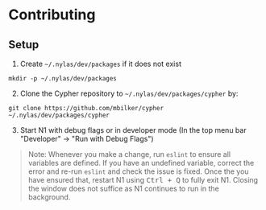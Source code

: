 # Contributing

## Setup

1. Create `~/.nylas/dev/packages` if it does not exist
```
mkdir -p ~/.nylas/dev/packages
```
2. Clone the Cypher repository to `~/.nylas/dev/packages/cypher` by:
```
git clone https://github.com/mbilker/cypher ~/.nylas/dev/packages/cypher
```
3. Start N1 with debug flags or in developer mode (In the top menu bar "Developer" -> "Run with Debug Flags")

> Note: Whenever you make a change, run `eslint` to ensure all variables are defined. If you have an undefined variable, correct the error and re-run `eslint` and check the issue is fixed. Once the you have ensured that, restart N1 using  <kbd>Ctrl + Q</kbd> to fully exit N1. Closing the window does not suffice as N1 continues to run in the background.
